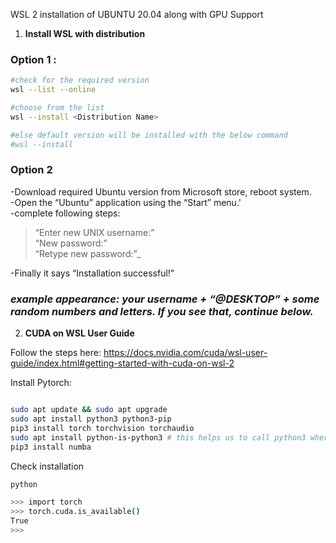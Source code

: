 WSL 2 installation of UBUNTU 20.04 along with GPU Support 

1. **Install WSL with distribution**

### Option 1 :  

```bash
#check for the required version
wsl --list --online

#choose from the list
wsl --install <Distribution Name>

#else default version will be installed with the below command
#wsl --install

```

### Option 2

-Download required Ubuntu version from Microsoft store, reboot system.  
-Open the “Ubuntu” application using the “Start” menu.'     
-complete following steps: 

>“Enter new UNIX username:”  
>“New password:”    
>“Retype new password:”_  

-Finally it says “Installation successful!”     

### ***example appearance: your username + “@DESKTOP” + some random numbers and letters. If you see that, continue below.***


2.  **CUDA on WSL User Guide**

Follow the steps here: https://docs.nvidia.com/cuda/wsl-user-guide/index.html#getting-started-with-cuda-on-wsl-2

Install Pytorch:


```bash

sudo apt update && sudo apt upgrade
sudo apt install python3 python3-pip
pip3 install torch torchvision torchaudio
sudo apt install python-is-python3 # this helps us to call python3 wherever there is python
pip3 install numba
```

Check installation

```bash
python

>>> import torch
>>> torch.cuda.is_available()
True
>>>

```









